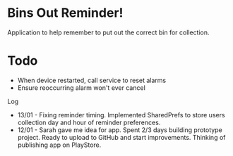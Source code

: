 # Bins Out Reminder!

Application to help remember to put out the correct bin for collection.


# Todo

- When device restarted, call service to reset alarms
- Ensure reoccurring alarm won't ever cancel

Log
- 13/01 - Fixing reminder timing. Implemented SharedPrefs to store users collection day and hour of reminder preferences.
- 12/01 - Sarah gave me idea for app. Spent 2/3 days building prototype project.
          Ready to upload to GitHub and start improvements. Thinking of publishing app on PlayStore.

